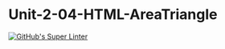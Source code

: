 # Unit-2-04-HTML-AreaTriangle
[![GitHub's Super Linter](https://github.com/ICS20-Programming-SavyonM/Unit-2-04-HTML-AreaTriangle/workflows/GitHub's%20Super%20Linter/badge.svg)](https://github.com/ICS20-Programming-SavyonM/Unit-2-04-HTML-AreaTriangle/actions)